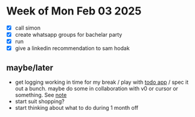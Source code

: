 # Week of Mon Feb 03 2025

- [x] call simon
- [x] create whatsapp groups for bachelar party
- [x] run
- [x] give a linkedin recommendation to sam hodak

## maybe/later
- get logging working in time for my break / play with [todo app](my-todo-app.md) / spec it out a bunch. maybe do some in collaboration with v0 or cursor or something. See [note](2025-02-04_07-52-48_-0500.md)
- start suit shopping?
- start thinking about what to do during 1 month off

